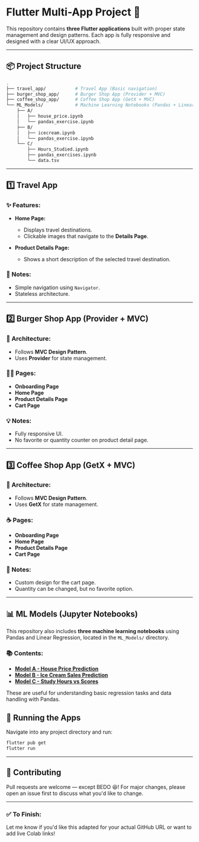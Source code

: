 
# Flutter Multi-App Project 🚀

This repository contains **three Flutter applications** built with proper state management and design patterns. Each app is fully responsive and designed with a clear UI/UX approach.

---

## 📦 Project Structure

```bash
.
├── travel_app/           # Travel App (Basic navigation)
├── burger_shop_app/      # Burger Shop App (Provider + MVC)
├── coffee_shop_app/      # Coffee Shop App (GetX + MVC)
└── ML_Models/            # Machine Learning Notebooks (Pandas + Linear Regression)
    ├── A/
    │   ├── house_price.ipynb
    │   └── pandas_exercise.ipynb
    ├── B/
    │   ├── icecream.ipynb
    │   └── pandas_exercise.ipynb
    └── C/
        ├── Hours_Studied.ipynb
        ├── pandas_exercises.ipynb
        └── data.tsv
````

---

## 1️⃣ Travel App

### ✨ Features:

* **Home Page:**

  * Displays travel destinations.
  * Clickable images that navigate to the **Details Page**.
* **Product Details Page:**

  * Shows a short description of the selected travel destination.

### 📌 Notes:

* Simple navigation using `Navigator`.
* Stateless architecture.

---

## 2️⃣ Burger Shop App (Provider + MVC)

### 🧩 Architecture:

* Follows **MVC Design Pattern**.
* Uses **Provider** for state management.

### 🧑‍🍳 Pages:

* **Onboarding Page**
* **Home Page**
* **Product Details Page**
* **Cart Page**

### 💡 Notes:

* Fully responsive UI.
* No favorite or quantity counter on product detail page.

---

## 3️⃣ Coffee Shop App (GetX + MVC)

### 🧩 Architecture:

* Follows **MVC Design Pattern**.
* Uses **GetX** for state management.

### ☕ Pages:

* **Onboarding Page**
* **Home Page**
* **Product Details Page**
* **Cart Page**

### 🔑 Notes:

* Custom design for the cart page.
* Quantity can be changed, but no favorite option.

---

## 📊 ML Models (Jupyter Notebooks)

This repository also includes **three machine learning notebooks** using Pandas and Linear Regression, located in the `ML_Models/` directory.

### 📚 Contents:

* **[Model A - House Price Prediction](./practical_ML/A/house_price.ipynb)**
* **[Model B - Ice Cream Sales Prediction](./practical_ML/B/icecream.ipynb)**
* **[Model C - Study Hours vs Scores](./practical_ML/C/Hours_Studied.ipynb)**

These are useful for understanding basic regression tasks and data handling with Pandas.

## 🧪 Running the Apps

Navigate into any project directory and run:

```bash
flutter pub get
flutter run
```

---

## 🤝 Contributing

Pull requests are welcome — except BEDO 😆! For major changes, please open an issue first to discuss what you'd like to change.

---



### ✅ To Finish:


Let me know if you'd like this adapted for your actual GitHub URL or want to add live Colab links!

